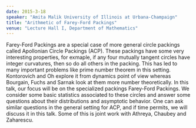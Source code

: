 ```yaml
---
date: 2015-3-18
speaker: "Amita Malik University of Illinois at Urbana-Champaign"
title: "Arithmetic of Farey-Ford Packings"
venue: "Lecture Hall I, Department of Mathematics"
---
```

Farey-Ford Packings are a special case of more general circle packings
called Apollonian Circle Packings (ACP). These packings have some very
interesting properties, for exmaple, if any four mutually tangent circles
have integer curvatures, then so do all others in the packing. This has
led to many important problems like prime number theorem in this setting.
Kontorovich and Oh explore it from dynamics point of view whereas
Bourgain, Fuchs and Sarnak look at them more number theoretically. In this
talk, our focus will be on the specialized packings Farey-Ford Packings.
We consider some basic statistics associated to these circles and answer
some questions about their distributions and asymptotic behavior. One can
ask similar questions in the general setting for ACP, and if time permits,
we will discuss it in this talk. Some of this is joint work with Athreya,
Chaubey and Zaharescu.
